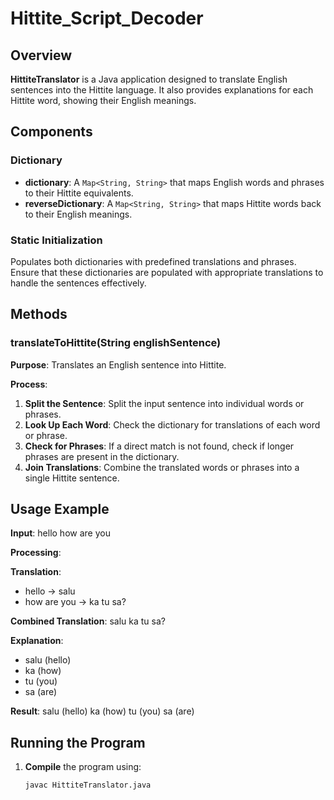 # Hittite_Script_Decoder



## Overview

**HittiteTranslator** is a Java application designed to translate English sentences into the Hittite language. It also provides explanations for each Hittite word, showing their English meanings.

## Components

### Dictionary

- **dictionary**: A `Map<String, String>` that maps English words and phrases to their Hittite equivalents.
- **reverseDictionary**: A `Map<String, String>` that maps Hittite words back to their English meanings.

### Static Initialization

Populates both dictionaries with predefined translations and phrases. Ensure that these dictionaries are populated with appropriate translations to handle the sentences effectively.

## Methods

### translateToHittite(String englishSentence)

**Purpose**: Translates an English sentence into Hittite.

**Process**:
1. **Split the Sentence**: Split the input sentence into individual words or phrases.
2. **Look Up Each Word**: Check the dictionary for translations of each word or phrase.
3. **Check for Phrases**: If a direct match is not found, check if longer phrases are present in the dictionary.
4. **Join Translations**: Combine the translated words or phrases into a single Hittite sentence.
## Usage Example

**Input**: hello how are you

**Processing**:

**Translation**:
- hello → salu
- how are you → ka tu sa?

**Combined Translation**: salu ka tu sa?

**Explanation**:
- salu (hello)
- ka (how)
- tu (you)
- sa (are)

**Result**: salu (hello) ka (how) tu (you) sa (are)

## Running the Program

1. **Compile** the program using:
   ```bash
   javac HittiteTranslator.java
